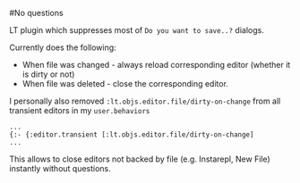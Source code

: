 #No questions

LT plugin which suppresses most of `Do you want to save..?` dialogs.

Currently does the following:

  * When file was changed - always reload corresponding editor (whether it is dirty or not)
  * When file was deleted - close the corresponding editor.

I personally also removed `:lt.objs.editor.file/dirty-on-change` from all transient editors
in my `user.behaviors`

```
...
{:- {:editor.transient [:lt.objs.editor.file/dirty-on-change]
...
```

This allows to close editors not backed by file (e.g. Instarepl, New File) instantly without questions.